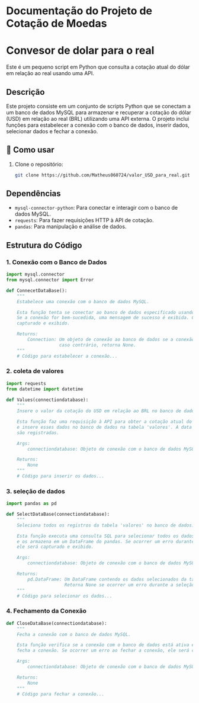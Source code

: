# Documentação do Projeto de Cotação de Moedas

# Convesor de dolar para o real

Este é um pequeno script em Python que consulta a cotação atual do dólar em relação ao real usando uma API.

## Descrição

Este projeto consiste em um conjunto de scripts Python que se conectam a um banco de dados MySQL para armazenar e recuperar a cotação do dólar (USD) em relação ao real (BRL) utilizando uma API externa. O projeto inclui funções para estabelecer a conexão com o banco de dados, inserir dados, selecionar dados e fechar a conexão.

## 🚀 Como usar

1. Clone o repositório:
   ```bash
   git clone https://github.com/Matheus060724/valor_USD_para_real.git

## Dependências

- `mysql-connector-python`: Para conectar e interagir com o banco de dados MySQL.
- `requests`: Para fazer requisições HTTP à API de cotação.
- `pandas`: Para manipulação e análise de dados.

## Estrutura do Código

### 1. Conexão com o Banco de Dados

```python
import mysql.connector
from mysql.connector import Error

def ConnecetDataBase():
    """
    Estabelece uma conexão com o banco de dados MySQL.

    Esta função tenta se conectar ao banco de dados especificado usando as credenciais fornecidas.
    Se a conexão for bem-sucedida, uma mensagem de sucesso é exibida. Caso contrário, um erro é
    capturado e exibido.

    Returns:
        Connection: Um objeto de conexão ao banco de dados se a conexão for bem-sucedida; 
                    caso contrário, retorna None.
    """
    # Código para estabelecer a conexão...
```

### 2. coleta de valores

```python
import requests
from datetime import datetime
 
def Values(connectiondatabase):
    """
    Insere o valor da cotação do USD em relação ao BRL no banco de dados.

    Esta função faz uma requisição à API para obter a cotação atual do USD em relação ao BRL
    e insere esses dados no banco de dados na tabela 'valores'. A data e hora da cotação também
    são registradas.

    Args:
        connectiondatabase: Objeto de conexão com o banco de dados MySQL.

    Returns:
        None
    """
    # Código para inserir os dados...
```

### 3. seleção de dados

```python
import pandas as pd

def SelectDataBase(connectiondatabase):
    """
    Seleciona todos os registros da tabela 'valores' no banco de dados.

    Esta função executa uma consulta SQL para selecionar todos os dados da tabela 'valores'
    e os armazena em um DataFrame do pandas. Se ocorrer um erro durante a execução da consulta,
    ele será capturado e exibido.

    Args:
        connectiondatabase: Objeto de conexão com o banco de dados MySQL.

    Returns:
        pd.DataFrame: Um DataFrame contendo os dados selecionados da tabela 'valores'.
                      Retorna None se ocorrer um erro durante a seleção.
    """
    # Código para selecionar os dados...
```

### 4. Fechamento da Conexão

```python
def CloseDataBase(connectiondatabase):
    """
    Fecha a conexão com o banco de dados MySQL.

    Esta função verifica se a conexão com o banco de dados está ativa e, se estiver,
    fecha a conexão. Se ocorrer um erro ao fechar a conexão, ele será capturado e exibido.

    Args:
        connectiondatabase: Objeto de conexão com o banco de dados MySQL.

    Returns:
        None
    """
    # Código para fechar a conexão...
```



